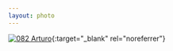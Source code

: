 ```yaml
---
layout: photo
---
```


[![082 Arturo](https://c2.staticflickr.com/6/5836/21637053505_bccec54a40_b.jpg)](https://www.flickr.com/photos/131440297@N08/21637053505/){:target="_blank" rel="noreferrer"}

